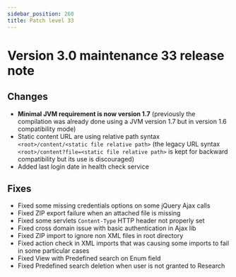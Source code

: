 ```yaml
---
sidebar_position: 260
title: Patch level 33
---
```


Version 3.0 maintenance 33 release note
=======================================

Changes
-------

- **Minimal JVM requirement is now version 1.7** (previously the compilation was already done using a JVM version 1.7 but in version 1.6 compatibility mode)
- Static content URL are using relative path syntax `<root>/content/<static file relative path>`
  (the legacy URL syntax `<root>/content?file=<static file relative path>` is kept for backward compatibility but its use is discouraged)
- Added last login date in health check service

Fixes
-----

- Fixed some missing credentials options on some jQuery Ajax calls
- Fixed ZIP export failure when an attached file is missing
- Fixed some servlets `Content-Type` HTTP header not properly set
- Fixed cross domain issue with basic authentication in Ajax lib
- Fixed ZIP import to ignore non XML files in root directory
- Fixed action check in XML imports that was causing some imports to fail in some particular cases
- Fixed View with Predefined search on Enum field
- Fixed Predefined search deletion when user is not granted to Research
